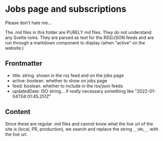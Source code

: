 # Jobs page and subscriptions

Please don't hate me...

The .md files in this folder are PURELY md files. They do not understand any
Svelte-isms. They are parsed as text for the RSS/JSON feeds and are run through
a markdown component to display (when "active" on the website.)

## Frontmatter

- title: string. shown in the rss feed and on the jobs page
- active: boolean. whether to show on jobs page
- feed: boolean. whether to include in the rss/json feeds
- updatedDate: ISO string... if _really_ necessary something like
  "2022-01-04T04:01:45.251Z"

## Content

Since these are regular .md files and cannot know what the live url of the site
is (local, PR, production), we search and replace the string `__URL__` with
the live url.
